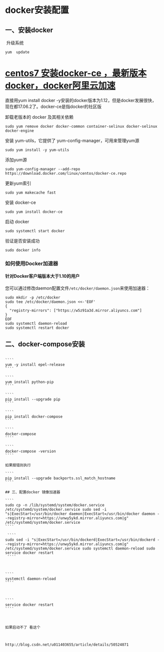 # docker安装配置

## 一、安装docker

​	升级系统

````shell
yum  update
````

# [centos7 安装docker-ce ，最新版本docker，docker阿里云加速](https://www.cnblogs.com/fyc119/p/7499931.html)

直接用yum install docker -y安装的docker版本为1.12，但是docker发展很快，现在都17.06.2了。docker-ce是指docker的社区版

卸载老版本的 docker 及其相关依赖

```
sudo yum remove docker docker-common container-selinux docker-selinux docker-engine
```

安装 yum-utils，它提供了 yum-config-manager，可用来管理yum源

```
sudo yum install -y yum-utils
```

添加yum源

```
sudo yum-config-manager --add-repo https://download.docker.com/linux/centos/docker-ce.repo
```

更新yum索引

```
sudo yum makecache fast
```

安装 docker-ce

```
sudo yum install docker-ce
```

启动 docker

```
sudo systemctl start docker
```

验证是否安装成功

```
sudo docker info
```

### 如何使用Docker加速器

#### 针对Docker客户端版本大于1.10的用户

您可以通过修改daemon配置文件`/etc/docker/daemon.json`来使用加速器：

```
sudo mkdir -p /etc/docker
sudo tee /etc/docker/daemon.json <<-'EOF'
{
  "registry-mirrors": ["https://w5z91a3d.mirror.aliyuncs.com"]
}
EOF
sudo systemctl daemon-reload
sudo systemctl restart docker
```



## 二、docker-compose安装

`````

​````
yum -y install epel-release
​````

​````
yum install python-pip
​````

​````
pip install --upgrade pip
​````

​````
pip install docker-compose
​````

​````
docker-compose
​````

​````
docker-compose -version
​````

如果报错则执行

​````
pip install --upgrade backports.ssl_match_hostname
​````

## 三、配置docker 镜像加速器

​````
sudo cp -n /lib/systemd/system/docker.service /etc/systemd/system/docker.service sudo sed -i "s|ExecStart=/usr/bin/docker daemon|ExecStart=/usr/bin/docker daemon --registry-mirror=https://unwy5ykd.mirror.aliyuncs.com|g" /etc/systemd/system/docker.service
​````

 ````
sudo sed -i "s|ExecStart=/usr/bin/dockerd|ExecStart=/usr/bin/dockerd --registry-mirror=https://unwy5ykd.mirror.aliyuncs.com|g" /etc/systemd/system/docker.service sudo systemctl daemon-reload sudo service docker restart
 ````



​````
systemctl daemon-reload 
​````



​````
service docker restart
​````



如果启动不了 看这个



http://blog.csdn.net/u011403655/article/details/50524071
`````